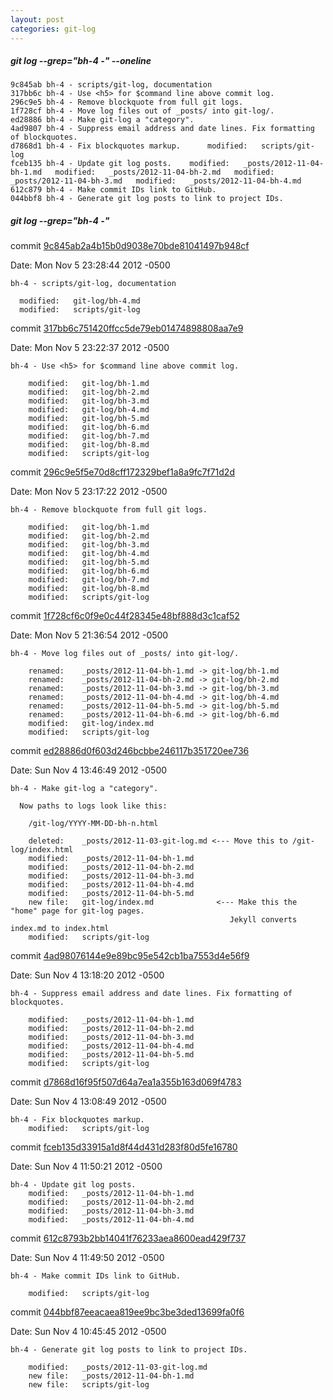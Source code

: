 ```yaml
---
layout: post
categories: git-log 
---
```



##### git log --grep="bh-4 -" --oneline

    9c845ab bh-4 - scripts/git-log, documentation
    317bb6c bh-4 - Use <h5> for $command line above commit log.
    296c9e5 bh-4 - Remove blockquote from full git logs.
    1f728cf bh-4 - Move log files out of _posts/ into git-log/.
    ed28886 bh-4 - Make git-log a "category".
    4ad9807 bh-4 - Suppress email address and date lines. Fix formatting of blockquotes.
    d7868d1 bh-4 - Fix blockquotes markup.  	modified:   scripts/git-log
    fceb135 bh-4 - Update git log posts.  	modified:   _posts/2012-11-04-bh-1.md  	modified:   _posts/2012-11-04-bh-2.md  	modified:   _posts/2012-11-04-bh-3.md  	modified:   _posts/2012-11-04-bh-4.md
    612c879 bh-4 - Make commit IDs link to GitHub.
    044bbf8 bh-4 - Generate git log posts to link to project IDs.
    


##### git log --grep="bh-4 -"

commit [9c845ab2a4b15b0d9038e70bde81041497b948cf](https://github.com/bryanhirsch/bryanhirsch.github.com/commit/9c845ab2a4b15b0d9038e70bde81041497b948cf)

Date:   Mon Nov 5 23:28:44 2012 -0500

    bh-4 - scripts/git-log, documentation
    
      modified:   git-log/bh-4.md
      modified:   scripts/git-log

commit [317bb6c751420ffcc5de79eb01474898808aa7e9](https://github.com/bryanhirsch/bryanhirsch.github.com/commit/317bb6c751420ffcc5de79eb01474898808aa7e9)

Date:   Mon Nov 5 23:22:37 2012 -0500

    bh-4 - Use <h5> for $command line above commit log.
    
    	modified:   git-log/bh-1.md
    	modified:   git-log/bh-2.md
    	modified:   git-log/bh-3.md
    	modified:   git-log/bh-4.md
    	modified:   git-log/bh-5.md
    	modified:   git-log/bh-6.md
    	modified:   git-log/bh-7.md
    	modified:   git-log/bh-8.md
    	modified:   scripts/git-log

commit [296c9e5f5e70d8cff172329bef1a8a9fc7f71d2d](https://github.com/bryanhirsch/bryanhirsch.github.com/commit/296c9e5f5e70d8cff172329bef1a8a9fc7f71d2d)

Date:   Mon Nov 5 23:17:22 2012 -0500

    bh-4 - Remove blockquote from full git logs.
    
     	modified:   git-log/bh-1.md
     	modified:   git-log/bh-2.md
     	modified:   git-log/bh-3.md
     	modified:   git-log/bh-4.md
     	modified:   git-log/bh-5.md
     	modified:   git-log/bh-6.md
     	modified:   git-log/bh-7.md
     	modified:   git-log/bh-8.md
     	modified:   scripts/git-log

commit [1f728cf6c0f9e0c44f28345e48bf888d3c1caf52](https://github.com/bryanhirsch/bryanhirsch.github.com/commit/1f728cf6c0f9e0c44f28345e48bf888d3c1caf52)

Date:   Mon Nov 5 21:36:54 2012 -0500

    bh-4 - Move log files out of _posts/ into git-log/.
    
     	renamed:    _posts/2012-11-04-bh-1.md -> git-log/bh-1.md
     	renamed:    _posts/2012-11-04-bh-2.md -> git-log/bh-2.md
     	renamed:    _posts/2012-11-04-bh-3.md -> git-log/bh-3.md
     	renamed:    _posts/2012-11-04-bh-4.md -> git-log/bh-4.md
     	renamed:    _posts/2012-11-04-bh-5.md -> git-log/bh-5.md
     	renamed:    _posts/2012-11-04-bh-6.md -> git-log/bh-6.md
     	modified:   git-log/index.md
     	modified:   scripts/git-log

commit [ed28886d0f603d246bcbbe246117b351720ee736](https://github.com/bryanhirsch/bryanhirsch.github.com/commit/ed28886d0f603d246bcbbe246117b351720ee736)

Date:   Sun Nov 4 13:46:49 2012 -0500

    bh-4 - Make git-log a "category".
    
      Now paths to logs look like this:
    
        /git-log/YYYY-MM-DD-bh-n.html
    
     	deleted:    _posts/2012-11-03-git-log.md <--- Move this to /git-log/index.html
     	modified:   _posts/2012-11-04-bh-1.md
     	modified:   _posts/2012-11-04-bh-2.md
     	modified:   _posts/2012-11-04-bh-3.md
     	modified:   _posts/2012-11-04-bh-4.md
     	modified:   _posts/2012-11-04-bh-5.md
     	new file:   git-log/index.md              <--- Make this the "home" page for git-log pages.
                                                     Jekyll converts index.md to index.html
     	modified:   scripts/git-log

commit [4ad98076144e9e89bc95e542cb1ba7553d4e56f9](https://github.com/bryanhirsch/bryanhirsch.github.com/commit/4ad98076144e9e89bc95e542cb1ba7553d4e56f9)

Date:   Sun Nov 4 13:18:20 2012 -0500

    bh-4 - Suppress email address and date lines. Fix formatting of blockquotes.
    
     	modified:   _posts/2012-11-04-bh-1.md
     	modified:   _posts/2012-11-04-bh-2.md
     	modified:   _posts/2012-11-04-bh-3.md
     	modified:   _posts/2012-11-04-bh-4.md
     	modified:   _posts/2012-11-04-bh-5.md
     	modified:   scripts/git-log

commit [d7868d16f95f507d64a7ea1a355b163d069f4783](https://github.com/bryanhirsch/bryanhirsch.github.com/commit/d7868d16f95f507d64a7ea1a355b163d069f4783)

Date:   Sun Nov 4 13:08:49 2012 -0500

    bh-4 - Fix blockquotes markup.
     	modified:   scripts/git-log

commit [fceb135d33915a1d8f44d431d283f80d5fe16780](https://github.com/bryanhirsch/bryanhirsch.github.com/commit/fceb135d33915a1d8f44d431d283f80d5fe16780)

Date:   Sun Nov 4 11:50:21 2012 -0500

    bh-4 - Update git log posts.
     	modified:   _posts/2012-11-04-bh-1.md
     	modified:   _posts/2012-11-04-bh-2.md
     	modified:   _posts/2012-11-04-bh-3.md
     	modified:   _posts/2012-11-04-bh-4.md

commit [612c8793b2bb14041f76233aea8600ead429f737](https://github.com/bryanhirsch/bryanhirsch.github.com/commit/612c8793b2bb14041f76233aea8600ead429f737)

Date:   Sun Nov 4 11:49:50 2012 -0500

    bh-4 - Make commit IDs link to GitHub.
    
     	modified:   scripts/git-log

commit [044bbf87eeacaea819ee9bc3be3ded13699fa0f6](https://github.com/bryanhirsch/bryanhirsch.github.com/commit/044bbf87eeacaea819ee9bc3be3ded13699fa0f6)

Date:   Sun Nov 4 10:45:45 2012 -0500

    bh-4 - Generate git log posts to link to project IDs.
    
     	modified:   _posts/2012-11-03-git-log.md
     	new file:   _posts/2012-11-04-bh-1.md
     	new file:   scripts/git-log


